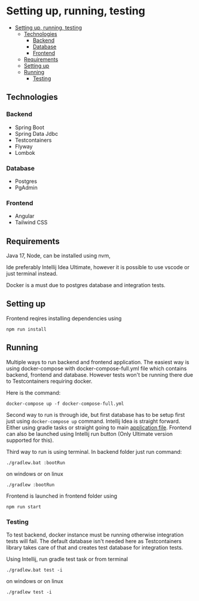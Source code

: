 # Setting up, running, testing

- [Setting up, running, testing](#setting-up-running-testing)
  - [Technologies](#technologies)
    - [Backend](#backend)
    - [Database](#database)
    - [Frontend](#frontend)
  - [Requirements](#requirements)
  - [Setting up](#setting-up)
  - [Running](#running)
    - [Testing](#testing)

## Technologies

### Backend
 - Spring Boot
 - Spring Data Jdbc
 - Testcontainers
 - Flyway
 - Lombok

### Database

- Postgres
- PgAdmin

### Frontend

- Angular
- Tailwind CSS


## Requirements

Java 17,
Node, can be installed using nvm,

Ide preferably Intellij Idea Ultimate, however it is possible to use vscode or just terminal instead.

Docker is a must due to postgres database and integration tests.


## Setting up

Frontend reqires installing dependencies using

```
npm run install
```

## Running

Multiple ways to run backend and frontend application.
The easiest way is using docker-compose with docker-compose-full.yml file which contains backend, frontend and database. However tests won't be running there due to Testcontainers requiring docker.

Here is the command:
```
docker-compose up -f docker-compose-full.yml
```

Second way to run is through ide, but first database has to be 
setup first just using ```docker-compose up``` command. Intellij Idea is straight forward. Either using gradle tasks or straight going to main [application file](./backend/src/main/java/ee/erik/backend/Application.java). Frontend can also be launched using Intellij run button (Only Ultimate version supported for this).

Third way to run is using terminal.
In backend folder just run command:
```
./gradlew.bat :bootRun
``` 
on windows or on linux
```
./gradlew :bootRun
```

Frontend is launched in frontend folder using 
```
npm run start
```


### Testing

To test backend, docker instance must be running otherwise
integration tests will fail. The default database isn't needed here
as Testcontainers library takes care of that and creates test database for integration tests.

Using Intellij, run gradle test task
or from terminal 
```
./gradlew.bat test -i
``` 
on windows or on linux
```
./gradlew test -i
```
